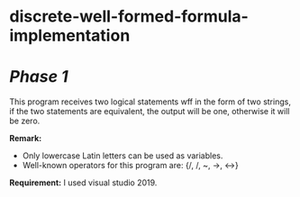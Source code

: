 # discrete-well-formed-formula-implementation

# ***Phase 1***

This program receives two logical statements wff in the form of two strings, if the two statements are equivalent, the output will be one, otherwise it will be zero.

**Remark:**
* Only lowercase Latin letters can be used as variables.
* Well-known operators for this program are: {\/, /\, ~, ->, <->}

**Requirement:**
I used visual studio 2019.

